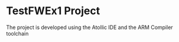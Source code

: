 # TestFWEx1 Project

The project is developed using the Atollic IDE and the ARM Compiler toolchain 

